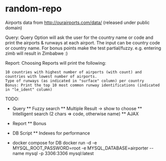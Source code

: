 # random-repo

Airports data from http://ourairports.com/data/ (released under public domain)


Query:
Query Option will ask the user for the country name or code and print the airports & runways at each airport.
The input can be country code or country name. For bonus points make the test partial/fuzzy. e.g. entering zimb will result in Zimbabwe :)

Report:
Choosing Reports will print the following:

    10 countries with highest number of airports (with count) and countries with lowest number of airports.
    Type of runways (as indicated in "surface" column) per country
    Bonus: Print the top 10 most common runway identifications (indicated in "le_ident" column)


TODO:

 * Query
 ** Fuzzy search
 ** Multiple Result -> show to choose
 ** Intelligent search (2 chars => code, otherwise name)
 ** AJAX

 * Report
 ** Bonus

 * DB Script
 ** Indexes for performance

 * docker compose for DB
    docker run -d -e MYSQL_ROOT_PASSWORD=root -e MYSQL_DATABASE=airporter --name mysql -p 3306:3306 mysql:latest
